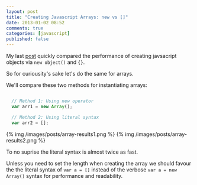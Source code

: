 ```yaml
---
layout: post
title: "Creating Javascript Arrays: new vs []"
date: 2013-01-02 08:52
comments: true
categories: [javascript]
published: false
---
```


My last [post](/blog/2013/01/02/creating-javascript-objects/) quickly compared the performance
of creating javsacript objects via ``new object()`` and `{}`.

So for curiousity's sake let's do the same for arrays.

We'll compare these two methods for instantiating arrays:
```javascript

  // Method 1: Using new operator
  var arr1 = new Array();

  // Method 2: Using literal syntax
  var arr2 = [];
```

{% img /images/posts/array-results1.png %}
{% img /images/posts/array-results2.png %}

To no suprise the literal syntax is almost twice as fast.

Unless you need to set the length when creating the array we should favour 
the the literal syntax of ``var a = []`` instead of the verbose ``var a = new Array()``
syntax for performance and readability.

